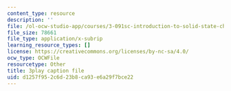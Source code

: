 ```yaml
---
content_type: resource
description: ''
file: /ol-ocw-studio-app/courses/3-091sc-introduction-to-solid-state-chemistry-fall-2010/d1257f952c6d23b8ca93e6a29f7bce22_KlI1duF4K9o.srt
file_size: 78661
file_type: application/x-subrip
learning_resource_types: []
license: https://creativecommons.org/licenses/by-nc-sa/4.0/
ocw_type: OCWFile
resourcetype: Other
title: 3play caption file
uid: d1257f95-2c6d-23b8-ca93-e6a29f7bce22
---
```

